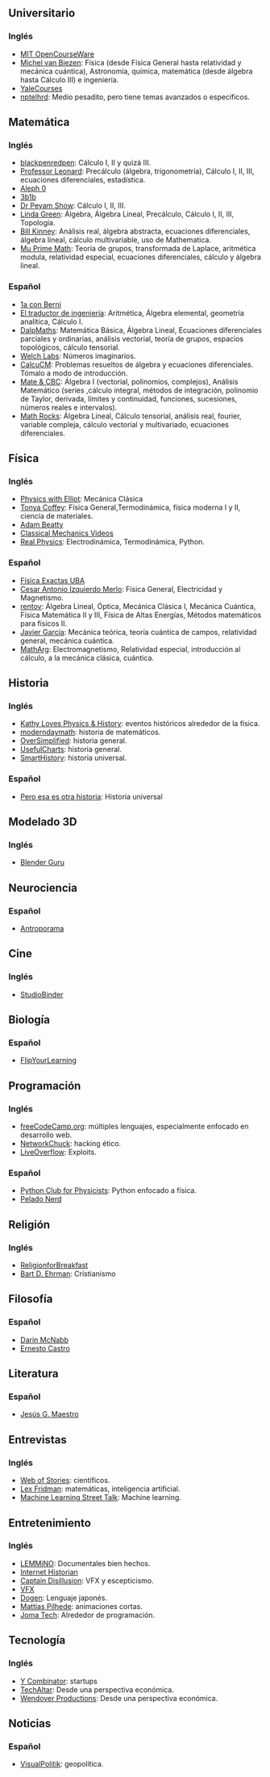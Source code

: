 ## Universitario

### Inglés

- [MIT OpenCourseWare](https://www.youtube.com/user/MIT)
- [Michel van Biezen](https://www.youtube.com/c/MichelvanBiezen/): Física (desde Física General hasta relatividad y mecánica cuántica), Astronomía, química, matemática (desde álgebra hasta Cálculo III) e ingeniería.
- [YaleCourses](https://www.youtube.com/user/YaleCourses/)
- [nptelhrd](https://www.youtube.com/c/iit/playlists): Medio pesadito, pero tiene temas avanzados o específicos.

## Matemática

### Inglés

- [blackpenredpen](https://www.youtube.com/user/blackpenredpen): Cálculo I, II y quizá III.
- [Professor Leonard](https://www.youtube.com/user/professorleonard57): Precálculo (álgebra, trigonometría), Cálculo I, II, III, ecuaciones diferenciales, estadística.
- [Aleph 0](https://www.youtube.com/c/Aleph0/)
- [3b1b](https://www.youtube.com/c/3blue1brown/)
- [Dr Peyam Show](https://www.youtube.com/c/DrPeyam/about): Cálculo I, II, III.
- [Linda Green](https://www.youtube.com/channel/UCkyLJh6hQS1TlhUZxOMjTFw/): Álgebra, Álgebra Lineal, Precálculo, Cálculo I, II, III, Topología.
- [Bill Kinney](https://www.youtube.com/c/billkinneymath/): Análisis real, álgebra abstracta, ecuaciones diferenciales, álgebra lineal, cálculo multivariable, uso de Mathematica.
- [Mu Prime Math](https://www.youtube.com/c/MuPrimeMath/): Teoría de grupos, transformada de Laplace, aritmética modula, relatividad especial, ecuaciones diferenciales, cálculo y álgebra lineal.

### Español

- [1a con Berni](https://www.youtube.com/c/1aconBerni)
- [El traductor de ingeniería](https://www.youtube.com/c/ElTraductordeIngenier%C3%ADa/): Aritmética, Álgebra elemental, geometría analítica, Cálculo I.
- [DalpMaths](https://www.youtube.com/c/DalpMaths/playlists): Matemática Básica, Álgebra Lineal, Ecuaciones diferenciales parciales y ordinarias, análisis vectorial, teoría de grupos, espacios topológicos, cálculo tensorial.
- [Welch Labs](https://www.youtube.com/c/WelchLabsVideo/): Números imaginarios.
- [CalcuCM](https://www.youtube.com/channel/UCFTxCvN0ck8Yy-2X1ioRKzA/playlists): Problemas resueltos de álgebra y ecuaciones diferenciales. Tómalo a modo de introducción.
- [Mate & CBC](https://www.youtube.com/channel/UCwqteIzpGiy1dytN7NJzmUg/): Álgebra I (vectorial, polinomios, complejos), Análisis Matemático (series ,cálculo integral, métodos de integración, polinomio de Taylor, derivada, límites y continuidad, funciones, sucesiones, números reales e intervalos).
- [Math Rocks](https://www.youtube.com/c/MathRocks/): Álgebra Lineal, Cálculo tensorial, análisis real, fourier, variable compleja, cálculo vectorial y multivariado, ecuaciones diferenciales.

## Física

### Inglés

- [Physics with Elliot](https://www.youtube.com/c/PhysicswithElliot): Mecánica Clásica
- [Tonya Coffey](https://www.youtube.com/channel/UC8D8ZAJvULlIVI3kYowlfhw/): Física General,Termodinámica, física moderna I y II, ciencia de materiales.
- [Adam Beatty](https://www.youtube.com/user/youspinmerightrounds)
- [Classical Mechanics Videos](https://www.youtube.com/channel/UC3WVcp5UG2YDybF6lKW9Yog/videos)
- [Real Physics](https://www.youtube.com/user/jg394): Electrodinámica, Termodinámica, Python.

### Español

- [Física Exactas UBA](https://www.youtube.com/c/F%C3%ADsicaExactasUBA/)
- [Cesar Antonio Izquierdo Merlo](https://www.youtube.com/user/IzquierdoCesar/videos): Física General, Electricidad y Magnetismo.
- [rentov](https://www.youtube.com/c/rentov/): Álgebra Lineal, Óptica, Mecánica Clásica I, Mecánica Cuántica, Física Matemática II y III, Física de Altas Energías, Métodos matemáticos para físicos II.
- [Javier García](https://www.youtube.com/c/JavierGarcia110/): Mecánica teórica, teoría cuántica de campos, relatividad general, mecánica cuántica.
- [MathArg](https://www.youtube.com/c/MathArg/): Electromagnetismo, Relatividad especial, introducción al cálculo, a la mecánica clásica, cuántica.

## Historia

### Inglés

- [Kathy Loves Physics & History](https://www.youtube.com/c/KathyLovesPhysicsHistory/): eventos históricos alrededor de la física.
- [moderndaymath](https://www.youtube.com/c/moderndaymath/): historia de matemáticos.
- [OverSimplified](https://www.youtube.com/user/Webzwithaz): historia general.
- [UsefulCharts](https://www.youtube.com/c/UsefulCharts/): historia general.
- [SmartHistory](https://www.youtube.com/user/smarthistoryvideos): historia universal.

### Español

- [Pero esa es otra historia](https://www.youtube.com/c/PeroesoesotraHistoria/): Historia universal

## Modelado 3D

### Inglés

- [Blender Guru](https://www.youtube.com/user/AndrewPPrice)

## Neurociencia

### Español

- [Antroporama](https://www.youtube.com/c/AntroporamaDivulgacion/)

## Cine

### Inglés

- [StudioBinder](https://www.youtube.com/c/StudioBinder/)

## Biología

### Español

- [FlipYourLearning](https://www.youtube.com/c/FlipYourLearning/)

## Programación

### Inglés

- [freeCodeCamp.org](https://www.youtube.com/c/Freecodecamp/videos): múltiples lenguajes, especialmente enfocado en desarrollo web.
- [NetworkChuck](https://www.youtube.com/user/NetworkChuck): hacking ético.
- [LiveOverflow](https://www.youtube.com/c/LiveOverflow/): Exploits.

### Español

- [Python Club for Physicists](https://www.youtube.com/channel/UCze8vzQLcplutz0nWDNjFCA/): Python enfocado a física.
- [Pelado Nerd](https://www.youtube.com/c/PeladoNerd/)

## Religión

### Inglés

- [ReligionforBreakfast](https://www.youtube.com/c/ReligionForBreakfast/)
- [Bart D. Ehrman](https://www.youtube.com/c/bartdehrman/): Cristianismo

## Filosofía

### Español

- [Darin McNabb](https://www.youtube.com/user/darinmex)
- [Ernesto Castro](https://www.youtube.com/user/holamellamololillo)

## Literatura

### Español

- [Jesús G. Maestro](https://www.youtube.com/c/Jes%C3%BAsGMaestro/)

## Entrevistas

### Inglés

- [Web of Stories](https://www.youtube.com/user/webofstories): científicos.
- [Lex Fridman](https://www.youtube.com/c/lexfridman): matemáticas, inteligencia artificial.
- [Machine Learning Street Talk](https://www.youtube.com/c/MachineLearningStreetTalk/): Machine learning.

## Entretenimiento

### Inglés

- [LEMMiNO](https://www.youtube.com/user/Top10Memes): Documentales bien hechos.
- [Internet Historian](https://www.youtube.com/c/InternetHistorian/)
- [Captain Disillusion](https://www.youtube.com/user/CaptainDisillusion): VFX y escepticismo.
- [VFX](https://www.youtube.com/c/mrdodobird/)
- [Dogen](https://www.youtube.com/user/Dogen): Lenguaje japonés.
- [Mattias Pilhede](https://www.youtube.com/user/MattPilh): animaciones cortas.
- [Joma Tech](https://www.youtube.com/c/JomaOppa/): Alrededor de programación.

## Tecnología

### Inglés

- [Y Combinator](https://www.youtube.com/c/ycombinator/): startups
- [TechAltar](https://www.youtube.com/c/TechAltar/): Desde una perspectiva económica.
- [Wendover Productions](https://www.youtube.com/c/Wendoverproductions/): Desde una perspectiva económica.

## Noticias

### Español

- [VisualPolitik](https://www.youtube.com/c/VisualPolitikTV): geopolítica.
